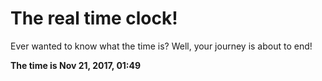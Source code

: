 # The real time clock!

Ever wanted to know what the time is? Well, your journey is about to end!

**The time is Nov 21, 2017, 01:49**